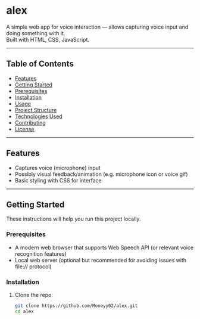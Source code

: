 # alex

A simple web app for voice interaction — allows capturing voice input and doing something with it.  
Built with HTML, CSS, JavaScript.

---

## Table of Contents

- [Features](#features)  
- [Getting Started](#getting-started)  
- [Prerequisites](#prerequisites)  
- [Installation](#installation)  
- [Usage](#usage)  
- [Project Structure](#project-structure)  
- [Technologies Used](#technologies-used)  
- [Contributing](#contributing)  
- [License](#license)  

---

## Features

- Captures voice (microphone) input  
- Possibly visual feedback/animation (e.g. microphone icon or voice gif)  
- Basic styling with CSS for interface  

---

## Getting Started

These instructions will help you run this project locally.

### Prerequisites

- A modern web browser that supports Web Speech API (or relevant voice recognition features)  
- Local web server (optional but recommended for avoiding issues with file:// protocol)  

### Installation

1. Clone the repo:

   ```bash
   git clone https://github.com/Moneyy02/alex.git
   cd alex
